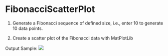 # FibonacciScatterPlot

1) Generate a Fibonacci sequence of defined size, i.e., enter 10 to generate 10 data points.

2) Create a scatter plot of the Fibonacci data with MatPlotLib

Output Sample:
<img src="/ajh1143.github.io/blob/master/Images/Fibonacci/FibPlot.png" class="inline"/><br>
